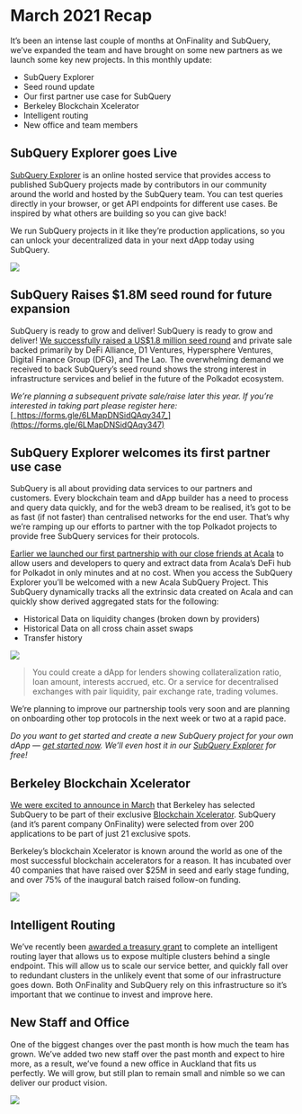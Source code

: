 # March 2021 Recap

It’s been an intense last couple of months at OnFinality and SubQuery, we’ve expanded the team and have brought on some new partners as we launch some key new projects. In this monthly update:

-   SubQuery Explorer
-   Seed round update
-   Our first partner use case for SubQuery
-   Berkeley Blockchain Xcelerator
-   Intelligent routing
-   New office and team members

## SubQuery Explorer goes Live

[SubQuery Explorer](https://explorer.subquery.network/) is an online hosted service that provides access to published SubQuery projects made by contributors in our community around the world and hosted by the SubQuery team. You can test queries directly in your browser, or get API endpoints for different use cases. Be inspired by what others are building so you can give back!

We run SubQuery projects in it like they’re production applications, so you can unlock your decentralized data in your next dApp today using SubQuery.


![](https://miro.medium.com/max/1400/1*GE-Y6XKNOkj_MKY4ZuM5oQ.png)

## **SubQuery Raises $1.8M seed round for future expansion**

SubQuery is ready to grow and deliver! SubQuery is ready to grow and deliver! [We successfully raised a US$1.8 million seed round](https://subquery.medium.com/subquery-raises-1-8m-seed-round-for-future-expansion-3348c1f2a931) and private sale backed primarily by DeFi Alliance, D1 Ventures, Hypersphere Ventures, Digital Finance Group (DFG), and The Lao. The overwhelming demand we received to back SubQuery’s seed round shows the strong interest in infrastructure services and belief in the future of the Polkadot ecosystem.

_We’re planning a subsequent private sale/raise later this year. If you’re interested in taking part please register here:_ [_https://forms.gle/6LMapDNSidQAqy347_](https://forms.gle/6LMapDNSidQAqy347)

## **SubQuery Explorer welcomes its first partner use case**

SubQuery is all about providing data services to our partners and customers. Every blockchain team and dApp builder has a need to process and query data quickly, and for the web3 dream to be realised, it’s got to be as fast (if not faster) than centralised networks for the end user. That’s why we’re ramping up our efforts to partner with the top Polkadot projects to provide free SubQuery services for their protocols.

[Earlier we launched our first partnership with our close friends at Acala](https://subquery.medium.com/subquery-integrates-acala-to-aggregate-and-serve-defi-data-to-polkadot-and-kusama-builders-fc9af6a7aae1) to allow users and developers to query and extract data from Acala’s DeFi hub for Polkadot in only minutes and at no cost. When you access the SubQuery Explorer you’ll be welcomed with a new Acala SubQuery Project. This SubQuery dynamically tracks all the extrinsic data created on Acala and can quickly show derived aggregated stats for the following:

-   Historical Data on liquidity changes (broken down by providers)
-   Historical Data on all cross chain asset swaps
-   Transfer history

![](https://miro.medium.com/max/1400/0*LOig1jNfPTuVk73D)

> You could create a dApp for lenders showing collateralization ratio, loan amount, interests accrued, etc. Or a service for decentralised exchanges with pair liquidity, pair exchange rate, trading volumes.

We’re planning to improve our partnership tools very soon and are planning on onboarding other top protocols in the next week or two at a rapid pace.

_Do you want to get started and create a new SubQuery project for your own dApp —_ [_get started now_](https://doc.subquery.network/quickstart.html)_. We’ll even host it in our_ [_SubQuery Explorer_](https://subquery.medium.com/announcing-the-subquery-explorer-48c051483730) _for free!_

## **Berkeley Blockchain Xcelerator**

[We were excited to announce in March](https://subquery.medium.com/subquery-joins-berkeleys-blockchain-xcelerator-7ea81f96af73) that Berkeley has selected SubQuery to be part of their exclusive [Blockchain Xcelerator](https://www.xcelerator.berkeley.edu/). SubQuery (and it’s parent company OnFinality) were selected from over 200 applications to be part of just 21 exclusive spots.

Berkeley’s blockchain Xcelerator is known around the world as one of the most successful blockchain accelerators for a reason. It has incubated over 40 companies that have raised over $25M in seed and early stage funding, and over 75% of the inaugural batch raised follow-on funding.

![](https://miro.medium.com/max/1400/0*t-_mRJaTnGDQO-VI)

## **Intelligent Routing**

We’ve recently been [awarded a treasury grant](https://kusama.polkassembly.io/treasury/72) to complete an intelligent routing layer that allows us to expose multiple clusters behind a single endpoint. This will allow us to scale our service better, and quickly fall over to redundant clusters in the unlikely event that some of our infrastructure goes down. Both OnFinality and SubQuery rely on this infrastructure so it’s important that we continue to invest and improve here.

## **New Staff and Office**

One of the biggest changes over the past month is how much the team has grown. We’ve added two new staff over the past month and expect to hire more, as a result, we’ve found a new office in Auckland that fits us perfectly. We will grow, but still plan to remain small and nimble so we can deliver our product vision.

![](https://miro.medium.com/max/1400/1*cJZxerXHfgVGu4-7h2xw4Q.jpeg)